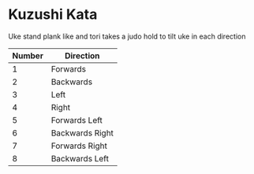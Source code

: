 # Kuzushi Kata

Uke stand plank like and tori takes a judo hold to tilt uke in each direction

Number | Direction 
-|-
1 | Forwards
2 | Backwards
3 | Left
4 | Right
5 | Forwards Left
6 | Backwards Right
7 | Forwards Right
8 | Backwards Left